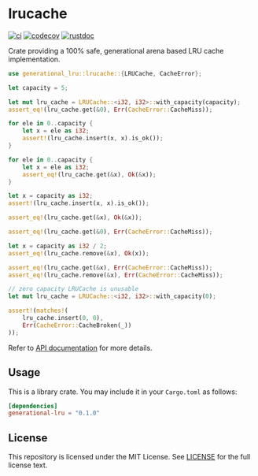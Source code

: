 # lrucache
[![ci](https://github.com/arindas/lrucache/actions/workflows/ci.yml/badge.svg)](https://github.com/arindas/lrucache/actions/workflows/ci.yml)
[![codecov](https://codecov.io/gh/arindas/lrucache/branch/main/graph/badge.svg?token=W2BBX6MPW8)](https://codecov.io/gh/arindas/lrucache)
[![rustdoc](https://github.com/arindas/lrucache/actions/workflows/rustdoc.yml/badge.svg)](https://github.com/arindas/lrucache/actions/workflows/rustdoc.yml)

Crate providing a 100% safe, generational arena based LRU cache implementation.

```rust
use generational_lru::lrucache::{LRUCache, CacheError};

let capacity = 5;

let mut lru_cache = LRUCache::<i32, i32>::with_capacity(capacity);
assert_eq!(lru_cache.get(&0), Err(CacheError::CacheMiss));

for ele in 0..capacity {
    let x = ele as i32;
    assert!(lru_cache.insert(x, x).is_ok());
}

for ele in 0..capacity {
    let x = ele as i32;
    assert_eq!(lru_cache.get(&x), Ok(&x));
}

let x = capacity as i32;
assert!(lru_cache.insert(x, x).is_ok());

assert_eq!(lru_cache.get(&x), Ok(&x));

assert_eq!(lru_cache.get(&0), Err(CacheError::CacheMiss));

let x = capacity as i32 / 2;
assert_eq!(lru_cache.remove(&x), Ok(x));

assert_eq!(lru_cache.get(&x), Err(CacheError::CacheMiss));
assert_eq!(lru_cache.remove(&x), Err(CacheError::CacheMiss));

// zero capacity LRUCache is unusable
let mut lru_cache = LRUCache::<i32, i32>::with_capacity(0);

assert!(matches!(
    lru_cache.insert(0, 0),
    Err(CacheError::CacheBroken(_))
));

```

Refer to [API documentation](https://arindas.github.io/lrucache/lrucache) for more details.

## Usage
This is a library crate. You may include it in your `Cargo.toml` as follows:
```toml
[dependencies]
generational-lru = "0.1.0"
```

## License
This repository is licensed under the MIT License. See [LICENSE](./LICENSE) for the full license text.
